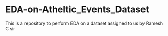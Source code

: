 # EDA-on-Atheltic_Events_Dataset

This is a repository to perform EDA on a dataset assigned to us by Ramesh C sir
